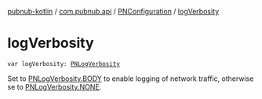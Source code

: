 [pubnub-kotlin](../../index.md) / [com.pubnub.api](../index.md) / [PNConfiguration](index.md) / [logVerbosity](./log-verbosity.md)

# logVerbosity

`var logVerbosity: `[`PNLogVerbosity`](../../com.pubnub.api.enums/-p-n-log-verbosity/index.md)

Set to [PNLogVerbosity.BODY](../../com.pubnub.api.enums/-p-n-log-verbosity/-b-o-d-y.md) to enable logging of network traffic, otherwise se to [PNLogVerbosity.NONE](../../com.pubnub.api.enums/-p-n-log-verbosity/-n-o-n-e.md).

